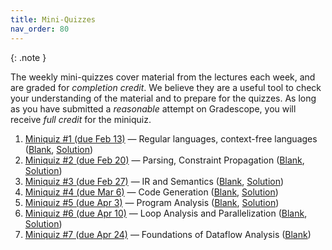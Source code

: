 ```yaml
---
title: Mini-Quizzes
nav_order: 80
---
```


{: .note }

The weekly mini-quizzes cover material from the lectures each week, and are graded for *completion credit*. We believe they are a useful tool to check your understanding of the material and to prepare for the quizzes. As long as you have submitted a *reasonable* attempt on Gradescope, you will receive *full credit* for the miniquiz.

1. [Miniquiz #1 (due Feb 13)](https://www.gradescope.com/courses/931853/assignments/5713155) — Regular languages, context-free languages ([Blank][m01], [Solution][m01-sol])
1. [Miniquiz #2 (due Feb 20)](https://www.gradescope.com/courses/931853/assignments/5788853) — Parsing, Constraint Propagation ([Blank][m02], [Solution][m02-sol])
1. [Miniquiz #3 (due Feb 27)](https://www.gradescope.com/courses/931853/assignments/5713155) — IR and Semantics ([Blank][m03], [Solution][m03-sol])
1. [Miniquiz #4 (due Mar 6)](https://www.gradescope.com/courses/931853/assignments/5788853) — Code Generation ([Blank][m04], [Solution][m04-sol])
1. [Miniquiz #5 (due Apr 3)](https://www.gradescope.com/courses/931853/assignments/5963277) — Program Analysis ([Blank][m05], [Solution][m05-sol])
1. [Miniquiz #6 (due Apr 10)](https://www.gradescope.com/courses/931853/assignments/6033047) — Loop Analysis and Parallelization ([Blank][m06], [Solution][m06-sol])
1. [Miniquiz #7 (due Apr 24)](https://www.gradescope.com/courses/931853/assignments/6108279) — Foundations of Dataflow Analysis ([Blank][m07])

[m01]: assets/documents/miniquizzes/miniquiz-1.pdf
[m01-sol]: assets/documents/miniquizzes/miniquiz-1-sol.pdf
[m02]: assets/documents/miniquizzes/miniquiz-2.pdf
[m02-sol]: assets/documents/miniquizzes/miniquiz-2-sol.pdf
[m03]: assets/documents/miniquizzes/miniquiz-3.pdf
[m03-sol]: assets/documents/miniquizzes/miniquiz-3-sol.pdf
[m04]: assets/documents/miniquizzes/miniquiz-4.pdf
[m04-sol]: assets/documents/miniquizzes/miniquiz-4-sol.pdf
[m05]: assets/documents/miniquizzes/miniquiz-5.pdf
[m05-sol]: assets/documents/miniquizzes/miniquiz-5-sol.pdf
[m06]: assets/documents/miniquizzes/miniquiz-6.pdf
[m06-sol]: assets/documents/miniquizzes/miniquiz-6-sol.pdf
[m07]: assets/documents/miniquizzes/miniquiz-7.pdf

